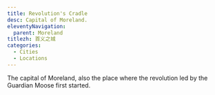 ```yaml
---
title: Revolution's Cradle
desc: Capital of Moreland.
eleventyNavigation:
  parent: Moreland
titlezh: 首义之城
categories:
  - Cities
  - Locations
---
```


The capital of Moreland, also the place where the revolution led by the Guardian Moose first started.
